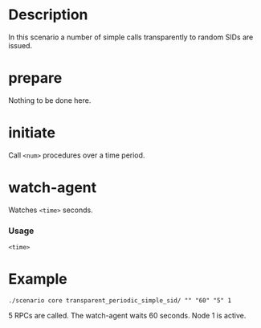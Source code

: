 # Description
In this scenario a number of simple calls transparently to random SIDs are issued.

# prepare
Nothing to be done here.

# initiate
Call `<num>` procedures over a time period.

# watch-agent
Watches `<time>` seconds.

### Usage
```
<time>
```

# Example
```
./scenario core transparent_periodic_simple_sid/ "" "60" "5" 1
```

5 RPCs are called. The watch-agent waits 60 seconds. Node 1 is active.
